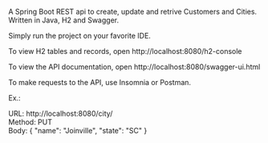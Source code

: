 A Spring Boot REST api to create, update and retrive Customers and Cities.<br />
Written in Java, H2 and Swagger.

Simply run the project on your favorite IDE.

To view H2 tables and records, open http://localhost:8080/h2-console

To view the API documentation, open http://localhost:8080/swagger-ui.html

To make requests to the API, use Insomnia or Postman.

Ex.:

URL: http://localhost:8080/city/ <br />
Method: PUT <br />
Body: {
  "name": "Joinville",
  "state": "SC"
}
